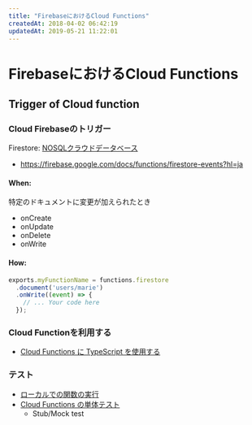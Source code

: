 ```yaml
---
title: "FirebaseにおけるCloud Functions"
createdAt: 2018-04-02 06:42:19
updatedAt: 2019-05-21 11:22:01
---
```


# FirebaseにおけるCloud Functions

## Trigger of Cloud function

### Cloud Firebaseのトリガー

Firestore: [NOSQLクラウドデータベース](https://firebase.google.com/docs/firestore/?hl=ja)

- <https://firebase.google.com/docs/functions/firestore-events?hl=ja>


#### When:

特定のドキュメントに変更が加えられたとき

- onCreate
- onUpdate
- onDelete
- onWrite

#### How:

```js
exports.myFunctionName = functions.firestore
  .document('users/marie')
  .onWrite((event) => {
    // ... Your code here
  });
```

### Cloud Functionを利用する

- [Cloud Functions に TypeScript を使用する](https://firebase.google.com/docs/functions/typescript?hl=ja)


### テスト

- [ローカルでの関数の実行](https://firebase.google.com/docs/functions/local-emulator?hl=ja)
- [Cloud Functions の単体テスト](https://firebase.google.com/docs/functions/unit-testing?hl=ja)
  - Stub/Mock test